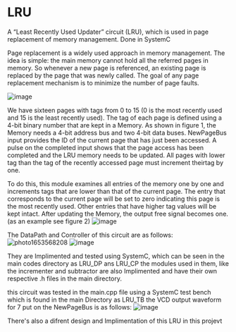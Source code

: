 # LRU
A “Least Recently Used Updater” circuit (LRU), which is used in page replacement of memory management. Done in SystemC


Page replacement is a widely used
approach in memory management. The idea is simple: the main memory cannot hold all the
referred pages in memory. So whenever a new page is referenced, an existing page is replaced by
the page that was newly called. The goal of any page replacement mechanism is to minimize the
number of page faults.

![image](https://user-images.githubusercontent.com/65303603/171609080-b9de429c-9a4a-41b6-a762-e66796ebc602.png)

We have sixteen pages with tags from 0 to 15 (0 is the most recently used and 15 is
the least recently used). The tag of each page is defined using a 4-bit binary number that are kept
in a Memory. As shown in figure 1, the Memory needs a 4-bit address bus and two 4-bit data buses.
NewPageBus input provides the ID of the current page that has just been accessed. A pulse on the
completed input shows that the page access has been completed and the LRU memory needs to be
updated. All pages with lower tag than the tag of the recently accessed page must increment theirtag by one.

To do this, this module examines all entries of the memory one by one and increments tags
that are lower than that of the current page. The entry that corresponds to the current page will
be set to zero indicating this page is the most recently used. Other entries that have higher tag
values will be kept intact. After updating the Memory, the output free signal becomes one. (as
an example see figure 2)
![image](https://user-images.githubusercontent.com/65303603/171609347-04bef0d0-0665-42e3-ae48-b6414b3e4ef9.png)


The DataPath and Controller of this circuit are as follows:
![photo1653568208](https://user-images.githubusercontent.com/65303603/171609683-a46d4d27-24e5-4bdf-ba06-a9f7b52d7e20.jpeg)
![image](https://user-images.githubusercontent.com/65303603/171609714-a1df9ae3-fcd3-40da-95e3-1bc46d8700a8.png)

They are Implimented and tested using SystemC, which can be seen in the main codes directory as LRU_DP ans LRU_CP
the modules used in them, like the incrementer and subtractor are also Implimented and have their own respective .h files in the main directory.

this circuit was tested in the main.cpp file using a SystemC test bench which is found in the main Directory as LRU_TB 
the VCD output waveform for 7 put on the NewPageBus is as follows:
![image](https://user-images.githubusercontent.com/65303603/171610510-1c2cf3b9-8a46-4551-a031-50eee0689f3a.png)

There's also a difrent design and Implimentation of this LRU in this projevt
